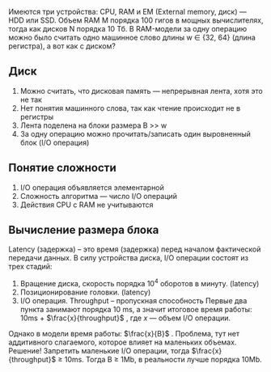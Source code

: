 
Имеются три устройства: CPU, RAM и EM (External memory, диск) — HDD или SSD.
Объем RAM M порядка 100 гигов в мощных вычислителях, тогда как дисков N порядка 10 Тб.
В RAM-модели за одну операцию можно было считать одно машинное слово длины w ∈ {32, 64} (длина регистра), а вот как с диском?

## Диск
1. Можно считать, что дисковая память — непрерывная лента, хотя это не так
2. Нет понятия машинного слова, так как чтение происходит не в регистры
3. Лента поделена на блоки размера B >> w
4. За одну операцию можно прочитать/записать один выровненный
блок (I/O операция)

## Понятие сложности
1. I/O операция объявляется элементарной
2. Сложность алгоритма — число I/O операций
3. Действия CPU с RAM не учитываются

## Вычисление размера блока
Latency (задержка) – это время (задержка) перед началом фактической передачи данных.
В силу устройства диска, I/O операции состоят из трех стадий:
1. Вращение диска, скорость порядка $10^4$ оборотов в минуту. (latency)
2. Позиционирование головки. (latency)
3. I/O операция.
Throughput – пропускная способность
Первые два пункта занимают порядка 10 ms, а значит итоговое время работы: 10ms + $\frac{x}{throughput}$ , где $x$ — объем I/O операции.

Однако в модели время работы:  $\frac{x}{B}$ . Проблема, тут нет аддитивного слагаемого, которое влияет на маленьких объемах.
Решение! Запретить маленькие I/O операции, тогда $\frac{x}{throughput}$ ≥ 10ms.
Тогда B ≥ 1Mb, в реальности лучше порядка 10Mb.
